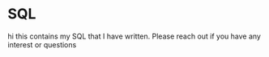 # SQL

hi this contains my SQL that I have written. Please reach out if you have any interest or questions
